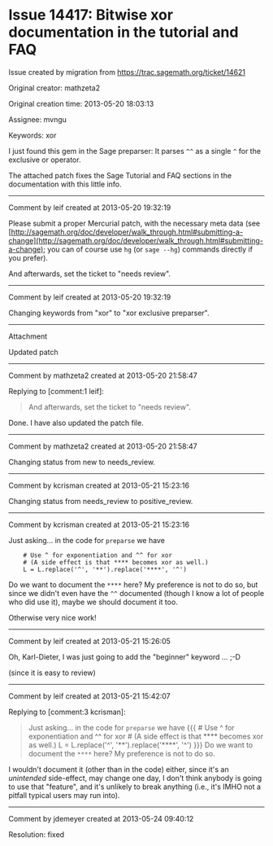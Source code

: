 # Issue 14417: Bitwise xor documentation in the tutorial and FAQ

Issue created by migration from https://trac.sagemath.org/ticket/14621

Original creator: mathzeta2

Original creation time: 2013-05-20 18:03:13

Assignee: mvngu

Keywords: xor

I just found this gem in the Sage preparser: It parses `^^` as a single `^` for the exclusive or operator.

The attached patch fixes the Sage Tutorial and FAQ sections in the documentation with this little info.


---

Comment by leif created at 2013-05-20 19:32:19

Please submit a proper Mercurial patch, with the necessary meta data (see [http://sagemath.org/doc/developer/walk_through.html#submitting-a-change](http://sagemath.org/doc/developer/walk_through.html#submitting-a-change); you can of course use `hg` (or `sage --hg`) commands directly if you prefer).

And afterwards, set the ticket to "needs review".


---

Comment by leif created at 2013-05-20 19:32:19

Changing keywords from "xor" to "xor exclusive preparser".


---

Attachment

Updated patch


---

Comment by mathzeta2 created at 2013-05-20 21:58:47

Replying to [comment:1 leif]:
> And afterwards, set the ticket to "needs review".

Done. I have also updated the patch file.


---

Comment by mathzeta2 created at 2013-05-20 21:58:47

Changing status from new to needs_review.


---

Comment by kcrisman created at 2013-05-21 15:23:16

Changing status from needs_review to positive_review.


---

Comment by kcrisman created at 2013-05-21 15:23:16

Just asking... in the code for `preparse` we have

```
    # Use ^ for exponentiation and ^^ for xor
    # (A side effect is that **** becomes xor as well.)
    L = L.replace('^', '**').replace('****', '^')
```

Do we want to document the `****` here?  My preference is not to do so, but since we didn't even have the `^^` documented (though I know a lot of people who did use it), maybe we should document it too.

Otherwise very nice work!


---

Comment by leif created at 2013-05-21 15:26:05

Oh, Karl-Dieter, I was just going to add the "beginner" keyword ... ;-D

(since it is easy to review)


---

Comment by leif created at 2013-05-21 15:42:07

Replying to [comment:3 kcrisman]:
> Just asking... in the code for `preparse` we have
> {{{
>     # Use ^ for exponentiation and ^^ for xor
>     # (A side effect is that **** becomes xor as well.)
>     L = L.replace('^', '**').replace('****', '^')
> }}}
> Do we want to document the `****` here?  My preference is not to do so.

I wouldn't document it (other than in the code) either, since it's an _unintended_ side-effect, may change one day, I don't think anybody is going to use that "feature", and it's unlikely to break anything (i.e., it's IMHO not a pitfall typical users may run into).


---

Comment by jdemeyer created at 2013-05-24 09:40:12

Resolution: fixed
